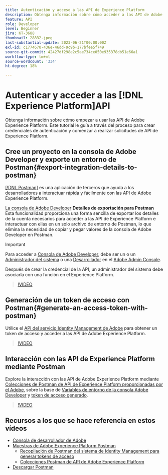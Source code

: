```yaml
---
title: Autenticación y acceso a las API de Experience Platform
description: Obtenga información sobre cómo acceder a las API de Adobe Experience Platform.
feature: API
role: Developer
level: Beginner
jira: KT-3688
thumbnail: 28832.jpeg
last-substantial-update: 2023-06-21T00:00:00Z
exl-id: c1774670-436e-46dd-9c9b-177bfee5f749
source-git-commit: 42427df298e2c5ae734ce050e935378db51e66a1
workflow-type: tm+mt
source-wordcount: '334'
ht-degree: 18%

---
```


# Autenticar y acceder a las [!DNL Experience Platform]API

Obtenga información sobre cómo empezar a usar las API de Adobe Experience Platform. Este tutorial le guía a través del proceso para crear credenciales de autenticación y comenzar a realizar solicitudes de API de Experience Platform.

## Cree un proyecto en la consola de Adobe Developer y exporte un entorno de Postman{#export-integration-details-to-postman}

[[!DNL Postman]](https://www.postman.com/) es una aplicación de terceros que ayuda a los desarrolladores a interactuar rápida y fácilmente con las API de Adobe Experience Platform.

[La consola de Adobe Developer](https://developer.adobe.com/console/home) **Detalles de exportación para Postman** Esta funcionalidad proporciona una forma sencilla de exportar los detalles de la cuenta necesarios para acceder a las API de Experience Platform e interactuar con ellas en un solo archivo de entorno de Postman, lo que elimina la necesidad de copiar y pegar valores de la consola de Adobe Developer en Postman.

>[!IMPORTANT]
>
>Para acceder a [Consola de Adobe Developer](https://developer.adobe.com/console/home), debe ser un o un [Administrador del sistema](https://helpx.adobe.com/enterprise/using/admin-roles.html) o una [Desarrollador](https://helpx.adobe.com/enterprise/using/manage-developers.html#:~:text=Add%20developers%20to%20a%20single%20product%20profile&amp;text=In%20the%20Admin%20Console%2C%20navigate,in%20the%20upper%2Dright%20corner.) en el [Adobe Admin Console](https://adminconsole.adobe.com).
>
> Después de crear la credencial de la API, un administrador del sistema debe asociarla con una función en el Experience Platform.

>[!VIDEO](https://video.tv.adobe.com/v/28832/?quality=12&learn=on)




## Generación de un token de acceso con Postman{#generate-an-access-token-with-postman}

Utilice el [API del servicio Identity Management de Adobe](https://github.com/adobe/experience-platform-postman-samples/tree/master/apis/ims) para obtener un token de acceso y acceder a las API de Adobe Experience Platform.

>[!VIDEO](https://video.tv.adobe.com/v/29698/?quality=12&learn=on)


## Interacción con las API de Experience Platform mediante Postman

Explore la interacción con las API de Adobe Experience Platform mediante [Colecciones de Postman de API de Experience Platform proporcionadas por el Adobe](https://github.com/adobe/experience-platform-postman-samples/tree/master/apis/experience-platform), sobre la base de [Variables de entorno de la consola Adobe Developer](#export-integration-details-to-postman) y [token de acceso generado](#generate-an-access-token-with-postman).

>[!VIDEO](https://video.tv.adobe.com/v/29704/?quality=12&learn=on)


## Recursos a los que se hace referencia en estos vídeos

* [Consola de desarrollador de Adobe](https://developer.adobe.com/console/home)
* [Muestras de Adobe Experience Platform Postman](https://github.com/adobe/experience-platform-postman-samples)
   * [Recopilación de Postman del sistema de Identity Management para generar tokens de acceso](https://github.com/adobe/experience-platform-postman-samples/tree/master/apis/ims)
   * [Colecciones Postman de API de Adobe Experience Platform](https://github.com/adobe/experience-platform-postman-samples/tree/master/apis/experience-platform)
* [Descargar Postman](https://www.postman.com/)
